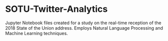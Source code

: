 # SOTU-Twitter-Analytics
Jupyter Notebook files created for a study on the real-time reception of the 2018 State of the Union address. Employs Natural Language Processing and Machine Learning techniques.
